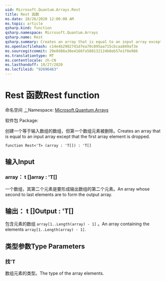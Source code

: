 ```yaml
---
uid: Microsoft.Quantum.Arrays.Rest
title: Rest 函数
ms.date: 10/26/2020 12:00:00 AM
ms.topic: article
qsharp.kind: function
qsharp.namespace: Microsoft.Quantum.Arrays
qsharp.name: Rest
qsharp.summary: Creates an array that is equal to an input array except that the first array element is dropped.
ms.openlocfilehash: c14e4b2902741d7ea70c895aa715cbcaa849af3e
ms.sourcegitcommit: 29e0d88a30e4166fa580132124b0eb57e1f0e986
ms.translationtype: MT
ms.contentlocale: zh-CN
ms.lasthandoff: 10/27/2020
ms.locfileid: "92696463"
---
```

# <a name="rest-function"></a><span data-ttu-id="6f782-102">Rest 函数</span><span class="sxs-lookup"><span data-stu-id="6f782-102">Rest function</span></span>

<span data-ttu-id="6f782-103">命名空间 [：](xref:Microsoft.Quantum.Arrays)</span><span class="sxs-lookup"><span data-stu-id="6f782-103">Namespace: [Microsoft.Quantum.Arrays](xref:Microsoft.Quantum.Arrays)</span></span>

<span data-ttu-id="6f782-104">软件包 [](https://nuget.org/packages/)</span><span class="sxs-lookup"><span data-stu-id="6f782-104">Package: [](https://nuget.org/packages/)</span></span>


<span data-ttu-id="6f782-105">创建一个等于输入数组的数组，但第一个数组元素被删除。</span><span class="sxs-lookup"><span data-stu-id="6f782-105">Creates an array that is equal to an input array except that the first array element is dropped.</span></span>

```qsharp
function Rest<'T> (array : 'T[]) : 'T[]
```


## <a name="input"></a><span data-ttu-id="6f782-106">输入</span><span class="sxs-lookup"><span data-stu-id="6f782-106">Input</span></span>

### <a name="array--t"></a><span data-ttu-id="6f782-107">array： t []</span><span class="sxs-lookup"><span data-stu-id="6f782-107">array : 'T[]</span></span>

<span data-ttu-id="6f782-108">一个数组，其第二个元素是要形成输出数组的第二个元素。</span><span class="sxs-lookup"><span data-stu-id="6f782-108">An array whose second to last elements are to form the output array.</span></span>



## <a name="output--t"></a><span data-ttu-id="6f782-109">输出： t []</span><span class="sxs-lookup"><span data-stu-id="6f782-109">Output : 'T[]</span></span>

<span data-ttu-id="6f782-110">包含元素的数组 `array[1..Length(array) - 1]` 。</span><span class="sxs-lookup"><span data-stu-id="6f782-110">An array containing the elements `array[1..Length(array) - 1]`.</span></span>

## <a name="type-parameters"></a><span data-ttu-id="6f782-111">类型参数</span><span class="sxs-lookup"><span data-stu-id="6f782-111">Type Parameters</span></span>

### <a name="t"></a><span data-ttu-id="6f782-112">找</span><span class="sxs-lookup"><span data-stu-id="6f782-112">'T</span></span>

<span data-ttu-id="6f782-113">数组元素的类型。</span><span class="sxs-lookup"><span data-stu-id="6f782-113">The type of the array elements.</span></span>